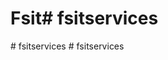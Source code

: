 # Fsit#   f s i t s e r v i c e s  
 #   f s i t s e r v i c e s  
 #   f s i t s e r v i c e s  
 